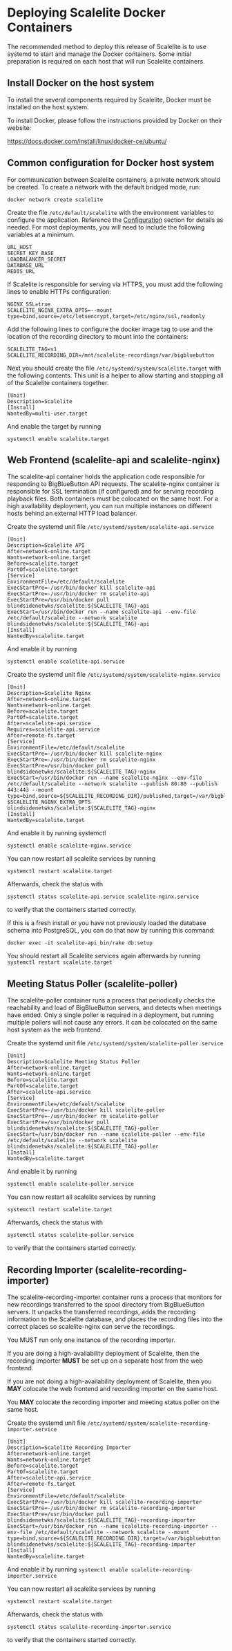 # Deploying Scalelite Docker Containers
The recommended method to deploy this release of Scalelite is to use systemd to start and manage the Docker containers. Some initial preparation is required on each host that will run Scalelite containers.

## Install Docker on the host system
To install the several components required by Scalelite, Docker must be installed on the host system. 

To install Docker, please follow the instructions provided by Docker on their website: 

https://docs.docker.com/install/linux/docker-ce/ubuntu/

## Common configuration for Docker host system
For communication between Scalelite containers, a private network should be created. To create a network with the default bridged mode, run:

`docker network create scalelite`

Create the file `/etc/default/scalelite` with the environment variables to configure the application. Reference the [Configuration](README.md#configuration) section for details as needed. For most deployments, you will need to include the following variables at a minimum. 

```
URL_HOST
SECRET_KEY_BASE
LOADBALANCER_SECRET
DATABASE_URL
REDIS_URL
```

If Scalelite is responsible for serving via HTTPS, you must add the following lines to enable HTTPs configuration:

```
NGINX_SSL=true
SCALELITE_NGINX_EXTRA_OPTS=--mount type=bind,source=/etc/letsencrypt,target=/etc/nginx/ssl,readonly
```

Add the following lines to configure the docker image tag to use and the location of the recording directory to mount into the containers:

```
SCALELITE_TAG=v1
SCALELITE_RECORDING_DIR=/mnt/scalelite-recordings/var/bigbluebutton
```

Next you should create the file `/etc/systemd/system/scalelite.target` with the following contents. This unit is a helper to allow starting and stopping all of the Scalelite containers together.

```
[Unit]
Description=Scalelite
[Install]
WantedBy=multi-user.target
```

And enable the target by running

`systemctl enable scalelite.target`

## Web Frontend (scalelite-api and scalelite-nginx)
The scalelite-api container holds the application code responsible for responding to BigBlueButton API requests. The scalelite-nginx container is responsible for SSL termination (if configured) and for serving recording playback files. Both containers must be colocated on the same host. For a high availability deployment, you can run multiple instances on different hosts behind an external HTTP load balancer.

Create the systemd unit file `/etc/systemd/system/scalelite-api.service`

```
[Unit]
Description=Scalelite API
After=network-online.target
Wants=network-online.target
Before=scalelite.target
PartOf=scalelite.target
[Service]
EnvironmentFile=/etc/default/scalelite
ExecStartPre=-/usr/bin/docker kill scalelite-api
ExecStartPre=-/usr/bin/docker rm scalelite-api
ExecStartPre=/usr/bin/docker pull blindsidenetwks/scalelite:${SCALELITE_TAG}-api
ExecStart=/usr/bin/docker run --name scalelite-api --env-file /etc/default/scalelite --network scalelite blindsidenetwks/scalelite:${SCALELITE_TAG}-api
[Install]
WantedBy=scalelite.target
```
And enable it by running 

`systemctl enable scalelite-api.service`

Create the systemd unit file `/etc/systemd/system/scalelite-nginx.service`

```
[Unit]
Description=Scalelite Nginx
After=network-online.target
Wants=network-online.target
Before=scalelite.target
PartOf=scalelite.target
After=scalelite-api.service
Requires=scalelite-api.service
After=remote-fs.target
[Service]
EnvironmentFile=/etc/default/scalelite
ExecStartPre=-/usr/bin/docker kill scalelite-nginx
ExecStartPre=-/usr/bin/docker rm scalelite-nginx
ExecStartPre=/usr/bin/docker pull blindsidenetwks/scalelite:${SCALELITE_TAG}-nginx
ExecStart=/usr/bin/docker run --name scalelite-nginx --env-file /etc/default/scalelite --network scalelite --publish 80:80 --publish 443:443 --mount type=bind,source=${SCALELITE_RECORDING_DIR}/published,target=/var/bigbluebutton/published,readonly $SCALELITE_NGINX_EXTRA_OPTS blindsidenetwks/scalelite:${SCALELITE_TAG}-nginx
[Install]
WantedBy=scalelite.target
```

And enable it by running systemctl 

`systemctl enable scalelite-nginx.service`

You can now restart all scalelite services by running

`systemctl restart scalelite.target`

Afterwards, check the status with

`systemctl status scalelite-api.service scalelite-nginx.service`

to verify that the containers started correctly.

If this is a fresh install or you have not previously loaded the database schema into PostgreSQL, you can do that now by running this command:

`docker exec -it scalelite-api bin/rake db:setup`

You should restart all Scalelite services again afterwards by running 
`systemctl restart scalelite.target`

## Meeting Status Poller (scalelite-poller)
The scalelite-poller container runs a process that periodically checks the reachability and load of BigBlueButton servers, and detects when meetings have ended.
Only a single poller is required in a deployment, but running multiple pollers will not cause any errors. It can be colocated on the same host system as the web frontend.

Create the systemd unit file `/etc/systemd/system/scalelite-poller.service`

```
[Unit]
Description=Scalelite Meeting Status Poller
After=network-online.target
Wants=network-online.target
Before=scalelite.target
PartOf=scalelite.target
After=scalelite-api.service
[Service]
EnvironmentFile=/etc/default/scalelite
ExecStartPre=-/usr/bin/docker kill scalelite-poller
ExecStartPre=-/usr/bin/docker rm scalelite-poller
ExecStartPre=/usr/bin/docker pull blindsidenetwks/scalelite:${SCALELITE_TAG}-poller
ExecStart=/usr/bin/docker run --name scalelite-poller --env-file /etc/default/scalelite --network scalelite blindsidenetwks/scalelite:${SCALELITE_TAG}-poller
[Install]
WantedBy=scalelite.target
```

And enable it by running 

`systemctl enable scalelite-poller.service`

You can now restart all scalelite services by running

`systemctl restart scalelite.target`

Afterwards, check the status with

`systemctl status scalelite-poller.service`

to verify that the containers started correctly.

## Recording Importer (scalelite-recording-importer)
The scalelite-recording-importer container runs a process that monitors for new recordings transferred to the spool directory from BigBlueButton servers. It unpacks the transferred recordings, adds the recording information to the Scalelite database, and places the recording files into the correct places so scalelite-nginx can serve the recordings.

You MUST run only one instance of the recording importer.

If you are doing a high-availability deployment of Scalelite, then the recording importer **MUST** be set up on a separate host from the web frontend.

If you are not doing a high-availability deployment of Scalelite, then you **MAY** colocate the web frontend and recording importer on the same host.

You **MAY** colocate the recording importer and meeting status poller on the same host.

Create the systemd unit file `/etc/systemd/system/scalelite-recording-importer.service`

```
[Unit]
Description=Scalelite Recording Importer
After=network-online.target
Wants=network-online.target
Before=scalelite.target
PartOf=scalelite.target
After=scalelite-api.service
After=remote-fs.target
[Service]
EnvironmentFile=/etc/default/scalelite
ExecStartPre=-/usr/bin/docker kill scalelite-recording-importer
ExecStartPre=-/usr/bin/docker rm scalelite-recording-importer
ExecStartPre=/usr/bin/docker pull blindsidenetwks/scalelite:${SCALELITE_TAG}-recording-importer
ExecStart=/usr/bin/docker run --name scalelite-recording-importer --env-file /etc/default/scalelite --network scalelite --mount type=bind,source=${SCALELITE_RECORDING_DIR},target=/var/bigbluebutton blindsidenetwks/scalelite:${SCALELITE_TAG}-recording-importer
[Install]
WantedBy=scalelite.target
```

And enable it by running 
`systemctl enable scalelite-recording-importer.service`

You can now restart all scalelite services by running

`systemctl restart scalelite.target`

Afterwards, check the status with

`systemctl status scalelite-recording-importer.service`

to verify that the containers started correctly.
